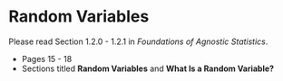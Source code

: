 # Random Variables 

Please read Section 1.2.0 - 1.2.1 in *Foundations of Agnostic Statistics*. 

- Pages 15 - 18
- Sections titled **Random Variables** and **What Is a Random Variable?** 
